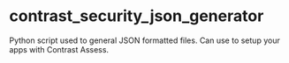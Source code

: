 # contrast_security_json_generator
Python script used to general JSON formatted files. Can use to setup your apps with Contrast Assess. 
